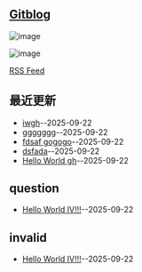## [Gitblog](https://ansvver.github.io/gitblog/)

![image](https://raw.githubusercontent.com/ansvver/ansvver.github.io.arxiv.2025/refs/heads/master/logo.png)

![image](https://github.com/user-attachments/assets/a168bf11-661e-4566-b042-7fc9544de528)

[RSS Feed](https://raw.githubusercontent.com/ansvver/gitblog/main/feed.xml)

## 最近更新
- [iwgh](https://github.com/ansvver/gitblog/issues/13)--2025-09-22
- [ggggggg](https://github.com/ansvver/gitblog/issues/12)--2025-09-22
- [fdsaf gogogo](https://github.com/ansvver/gitblog/issues/11)--2025-09-22
- [dsfada](https://github.com/ansvver/gitblog/issues/10)--2025-09-22
- [Hello World gh](https://github.com/ansvver/gitblog/issues/9)--2025-09-22
## question

- [Hello World IV!!!](https://github.com/ansvver/gitblog/issues/4)--2025-09-22
## invalid

- [Hello World IV!!!](https://github.com/ansvver/gitblog/issues/4)--2025-09-22
